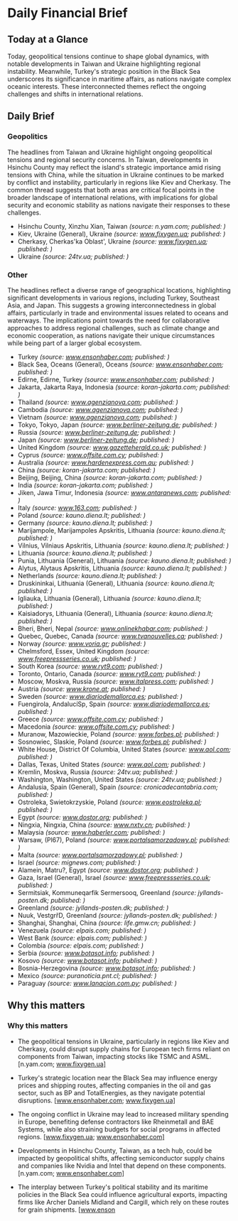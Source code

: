# Daily Financial Brief

## Today at a Glance
Today, geopolitical tensions continue to shape global dynamics, with notable developments in Taiwan and Ukraine highlighting regional instability. Meanwhile, Turkey's strategic position in the Black Sea underscores its significance in maritime affairs, as nations navigate complex oceanic interests. These interconnected themes reflect the ongoing challenges and shifts in international relations.

## Daily Brief

### Geopolitics

The headlines from Taiwan and Ukraine highlight ongoing geopolitical tensions and regional security concerns. In Taiwan, developments in Hsinchu County may reflect the island's strategic importance amid rising tensions with China, while the situation in Ukraine continues to be marked by conflict and instability, particularly in regions like Kiev and Cherkasy. The common thread suggests that both areas are critical focal points in the broader landscape of international relations, with implications for global security and economic stability as nations navigate their responses to these challenges.

- Hsinchu County, Xinzhu Xian, Taiwan  _(source: n.yam.com; published: )_
- Kiev, Ukraine (General), Ukraine  _(source: www.fixygen.ua; published: )_
- Cherkasy, Cherkas'ka Oblast', Ukraine  _(source: www.fixygen.ua; published: )_
- Ukraine  _(source: 24tv.ua; published: )_

### Other

The headlines reflect a diverse range of geographical locations, highlighting significant developments in various regions, including Turkey, Southeast Asia, and Japan. This suggests a growing interconnectedness in global affairs, particularly in trade and environmental issues related to oceans and waterways. The implications point towards the need for collaborative approaches to address regional challenges, such as climate change and economic cooperation, as nations navigate their unique circumstances while being part of a larger global ecosystem.

- Turkey  _(source: www.ensonhaber.com; published: )_
- Black Sea, Oceans (General), Oceans  _(source: www.ensonhaber.com; published: )_
- Edirne, Edirne, Turkey  _(source: www.ensonhaber.com; published: )_
- Jakarta, Jakarta Raya, Indonesia  _(source: koran-jakarta.com; published: )_
- Thailand  _(source: www.agenzianova.com; published: )_
- Cambodia  _(source: www.agenzianova.com; published: )_
- Vietnam  _(source: www.agenzianova.com; published: )_
- Tokyo, Tokyo, Japan  _(source: www.berliner-zeitung.de; published: )_
- Russia  _(source: www.berliner-zeitung.de; published: )_
- Japan  _(source: www.berliner-zeitung.de; published: )_
- United Kingdom  _(source: www.gazetteherald.co.uk; published: )_
- Cyprus  _(source: www.offsite.com.cy; published: )_
- Australia  _(source: www.hardenexpress.com.au; published: )_
- China  _(source: koran-jakarta.com; published: )_
- Beijing, Beijing, China  _(source: koran-jakarta.com; published: )_
- India  _(source: koran-jakarta.com; published: )_
- Jiken, Jawa Timur, Indonesia  _(source: www.antaranews.com; published: )_
- Italy  _(source: www.163.com; published: )_
- Poland  _(source: kauno.diena.lt; published: )_
- Germany  _(source: kauno.diena.lt; published: )_
- Marijampole, Marijampoles Apskritis, Lithuania  _(source: kauno.diena.lt; published: )_
- Vilnius, Vilniaus Apskritis, Lithuania  _(source: kauno.diena.lt; published: )_
- Lithuania  _(source: kauno.diena.lt; published: )_
- Punia, Lithuania (General), Lithuania  _(source: kauno.diena.lt; published: )_
- Alytus, Alytaus Apskritis, Lithuania  _(source: kauno.diena.lt; published: )_
- Netherlands  _(source: kauno.diena.lt; published: )_
- Druskininkai, Lithuania (General), Lithuania  _(source: kauno.diena.lt; published: )_
- Igliauka, Lithuania (General), Lithuania  _(source: kauno.diena.lt; published: )_
- Kaisiadorys, Lithuania (General), Lithuania  _(source: kauno.diena.lt; published: )_
- Bheri, Bheri, Nepal  _(source: www.onlinekhabar.com; published: )_
- Quebec, Quebec, Canada  _(source: www.tvanouvelles.ca; published: )_
- Norway  _(source: www.voria.gr; published: )_
- Chelmsford, Essex, United Kingdom  _(source: www.freepressseries.co.uk; published: )_
- South Korea  _(source: www.ryt9.com; published: )_
- Toronto, Ontario, Canada  _(source: www.ryt9.com; published: )_
- Moscow, Moskva, Russia  _(source: www.italpress.com; published: )_
- Austria  _(source: www.krone.at; published: )_
- Sweden  _(source: www.diariodemallorca.es; published: )_
- Fuengirola, AndalucíSp, Spain  _(source: www.diariodemallorca.es; published: )_
- Greece  _(source: www.offsite.com.cy; published: )_
- Macedonia  _(source: www.offsite.com.cy; published: )_
- Muranow, Mazowieckie, Poland  _(source: www.forbes.pl; published: )_
- Sosnowiec, Slaskie, Poland  _(source: www.forbes.pl; published: )_
- White House, District Of Columbia, United States  _(source: www.aol.com; published: )_
- Dallas, Texas, United States  _(source: www.aol.com; published: )_
- Kremlin, Moskva, Russia  _(source: 24tv.ua; published: )_
- Washington, Washington, United States  _(source: 24tv.ua; published: )_
- Andalusia, Spain (General), Spain  _(source: cronicadecantabria.com; published: )_
- Ostroleka, Swietokrzyskie, Poland  _(source: www.eostroleka.pl; published: )_
- Egypt  _(source: www.dostor.org; published: )_
- Ningxia, Ningxia, China  _(source: www.nxtv.cn; published: )_
- Malaysia  _(source: www.haberler.com; published: )_
- Warsaw, (Pl67), Poland  _(source: www.portalsamorzadowy.pl; published: )_
- Malta  _(source: www.portalsamorzadowy.pl; published: )_
- Israel  _(source: mignews.com; published: )_
- Alamein, Matru?, Egypt  _(source: www.dostor.org; published: )_
- Gaza, Israel (General), Israel  _(source: www.freepressseries.co.uk; published: )_
- Sermitsiak, Kommuneqarfik Sermersooq, Greenland  _(source: jyllands-posten.dk; published: )_
- Greenland  _(source: jyllands-posten.dk; published: )_
- Nuuk, VestgrřD, Greenland  _(source: jyllands-posten.dk; published: )_
- Shanghai, Shanghai, China  _(source: life.gmw.cn; published: )_
- Venezuela  _(source: elpais.com; published: )_
- West Bank  _(source: elpais.com; published: )_
- Colombia  _(source: elpais.com; published: )_
- Serbia  _(source: www.botasot.info; published: )_
- Kosovo  _(source: www.botasot.info; published: )_
- Bosnia-Herzegovina  _(source: www.botasot.info; published: )_
- Mexico  _(source: puranoticia.pnt.cl; published: )_
- Paraguay  _(source: www.lanacion.com.py; published: )_

## Why this matters
### Why this matters

- The geopolitical tensions in Ukraine, particularly in regions like Kiev and Cherkasy, could disrupt supply chains for European tech firms reliant on components from Taiwan, impacting stocks like TSMC and ASML. [n.yam.com; www.fixygen.ua]

- Turkey's strategic location near the Black Sea may influence energy prices and shipping routes, affecting companies in the oil and gas sector, such as BP and TotalEnergies, as they navigate potential disruptions. [www.ensonhaber.com; www.fixygen.ua]

- The ongoing conflict in Ukraine may lead to increased military spending in Europe, benefiting defense contractors like Rheinmetall and BAE Systems, while also straining budgets for social programs in affected regions. [www.fixygen.ua; www.ensonhaber.com]

- Developments in Hsinchu County, Taiwan, as a tech hub, could be impacted by geopolitical shifts, affecting semiconductor supply chains and companies like Nvidia and Intel that depend on these components. [n.yam.com; www.ensonhaber.com] 

- The interplay between Turkey's political stability and its maritime policies in the Black Sea could influence agricultural exports, impacting firms like Archer Daniels Midland and Cargill, which rely on these routes for grain shipments. [www.enson
